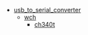 * [usb_to_serial_converter](/usb_to_serial_converter)
  * [wch](/usb_to_serial_converter/wch)
    * [ch340t](/usb_to_serial_converter/wch/ch340t)
